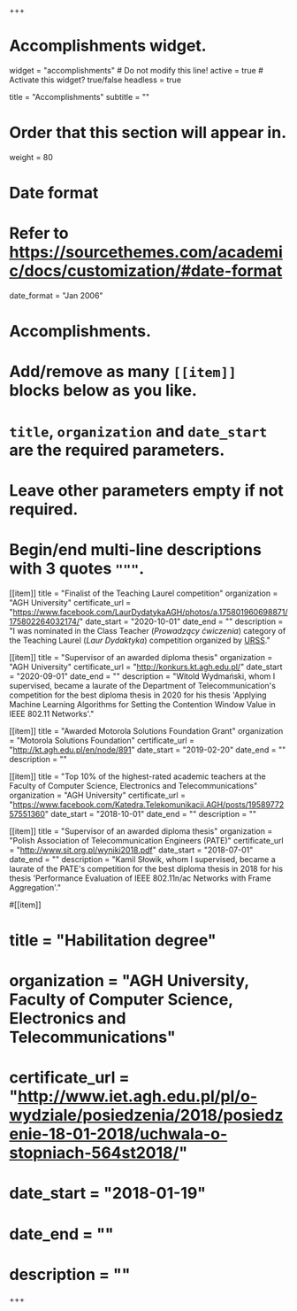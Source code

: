 +++
# Accomplishments widget.
widget = "accomplishments"  # Do not modify this line!
active = true  # Activate this widget? true/false
headless = true

title = "Accomplish&shy;ments"
subtitle = ""

# Order that this section will appear in.
weight = 80

# Date format
#   Refer to https://sourcethemes.com/academic/docs/customization/#date-format
date_format = "Jan 2006"

# Accomplishments.
#   Add/remove as many `[[item]]` blocks below as you like.
#   `title`, `organization` and `date_start` are the required parameters.
#   Leave other parameters empty if not required.
#   Begin/end multi-line descriptions with 3 quotes `"""`.

[[item]]
  title = "Finalist of the Teaching Laurel competition"
  organization = "AGH University"
  certificate_url = "https://www.facebook.com/LaurDydatykaAGH/photos/a.175801960698871/175802264032174/"
  date_start = "2020-10-01"
  date_end = ""
  description = "I was nominated in the Class Teacher (*Prowadzący ćwiczenia*) category of the Teaching Laurel (*Laur Dydaktyka*) competition organized by [URSS](https://samorzad.agh.edu.pl/)."

[[item]]
  title = "Supervisor of an awarded diploma thesis"
  organization = "AGH University"
  certificate_url = "http://konkurs.kt.agh.edu.pl/"
  date_start = "2020-09-01"
  date_end = ""
  description = "Witold Wydmański, whom I supervised, became a laurate of the Department of Telecommunication's competition for the best diploma thesis in 2020 for his thesis 'Applying Machine Learning Algorithms for Setting the Contention Window Value in IEEE 802.11 Networks'."

[[item]]
  title = "Awarded Motorola Solutions Foundation Grant"
  organization = "Motorola Solutions Foundation"
  certificate_url = "http://kt.agh.edu.pl/en/node/891"
  date_start = "2019-02-20"
  date_end = ""
  description = ""


[[item]]
  title = "Top 10% of the highest-rated academic teachers at the Faculty of Computer Science, Electronics and Telecommunications"
  organization = "AGH University"
  certificate_url = "https://www.facebook.com/Katedra.Telekomunikacji.AGH/posts/1958977257551360"
  date_start = "2018-10-01"
  date_end = ""
  description = ""

[[item]]
  title = "Supervisor of an awarded diploma thesis"
  organization = "Polish Association of Telecommunication Engineers (PATE)"
  certificate_url = "http://www.sit.org.pl/wyniki2018.pdf"
  date_start = "2018-07-01"
  date_end = ""
  description = "Kamil Słowik, whom I supervised, became a laurate of the PATE's competition for the best diploma thesis in 2018 for his thesis 'Performance Evaluation of IEEE 802.11n/ac Networks with Frame Aggregation'."

#[[item]]
#  title = "Habilitation degree"
#  organization = "AGH University, Faculty of Computer Science, Electronics and Telecommunications"
#  certificate_url = "http://www.iet.agh.edu.pl/pl/o-wydziale/posiedzenia/2018/posiedzenie-18-01-2018/uchwala-o-stopniach-564st2018/"
#  date_start = "2018-01-19"
#  date_end = ""
#  description = ""

+++
